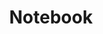 ---
title: Notebook
layout: home

hero:
  name: "Roadmaps"
  text: "Guides & References"
  tagline: Step-by-Step Guides to My Ongoing Quests and Discoveries
  image:
    src: hero-roadmap.png
    alt: hero-image

features:
  - icon: 🎬
    title: HomeLab Guides
    details: Talking about the movies that I happen to watch and how they made me feel/think
    link: /Roadmaps/HomeLab/
  - icon: ♾️
    title: DevOps Guides
    details: Its like Development and Operations together, really interesting, you gotta see it
    link: /Roadmaps/DevOps/
---